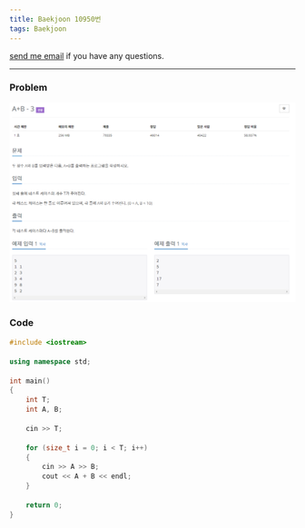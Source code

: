 ```yaml
---
title: Baekjoon 10950번
tags: Baekjoon
---
```


[send me email](mailto:jewel7492@gmail.com) if you have any questions.

<!--more-->

---
### Problem  
   
![그림1](/assets/Baekjoon/10950/1.PNG)  

### Code  
```cpp
#include <iostream>

using namespace std;

int main()
{
    int T;
    int A, B;

    cin >> T;

    for (size_t i = 0; i < T; i++)
    {
        cin >> A >> B;
        cout << A + B << endl;
    }

    return 0;
}

```
